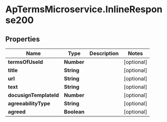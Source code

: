 # ApTermsMicroservice.InlineResponse200

## Properties
Name | Type | Description | Notes
------------ | ------------- | ------------- | -------------
**termsOfUseId** | **Number** |  | [optional] 
**title** | **String** |  | [optional] 
**url** | **String** |  | [optional] 
**text** | **String** |  | [optional] 
**docusignTemplateId** | **Number** |  | [optional] 
**agreeabilityType** | **String** |  | [optional] 
**agreed** | **Boolean** |  | [optional] 


